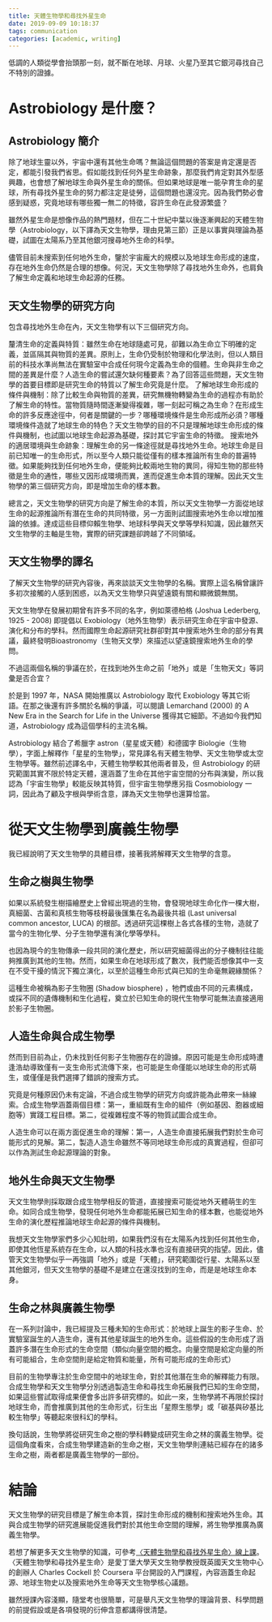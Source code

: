 ```yaml
---
title: 天體生物學和尋找外星生命
date: 2019-09-09 10:18:37
tags: communication
categories: [academic, writing]
---
```


低調的人類從學會抬頭那一刻，就不斷在地球、月球、火星乃至其它銀河尋找自己不特別的證據。
<!-- more -->

# Astrobiology 是什麼？

##  Astrobiology 簡介

除了地球生靈以外，宇宙中還有其他生命嗎？無論這個問題的答案是肯定還是否定，都能引發我們省思。假如能找到任何外星生命跡象，那麼我們肯定對其外型感興趣，也會想了解地球生命與外星生命的關係。但如果地球是唯一能孕育生命的星球，所有尋找外星生命的努力都注定是徒勞，這個問題也還沒完。因為我們勢必會感到疑惑，究竟地球有哪些獨一無二的特徵，容許生命在此發源繁盛？

雖然外星生命是想像作品的熱門題材，但在二十世紀中葉以後逐漸興起的天體生物學（Astrobiology，以下譯為天文生物學，理由見第三節）正是以事實與理論為基礎，試圖在太陽系乃至其他銀河搜尋地外生命的科學。

儘管目前未搜索到任何地外生命，鑒於宇宙龐大的規模以及地球生命形成的速度，存在地外生命仍然是合理的想像。何況，天文生物學除了尋找地外生命外，也肩負了解生命定義和地球生命起源的任務。

## 天文生物學的研究方向

包含尋找地外生命在內，天文生物學有以下三個研究方向。

釐清生命的定義與特質：雖然生命在地球隨處可見，卻難以為生命立下明確的定義，並區隔其與物質的差異。原則上，生命仍受制於物理和化學法則，但以人類目前的科技水準尚無法在實驗室中合成任何現今定義為生命的個體。生命與非生命之間的差異是什麼？人造生命的嘗試還欠缺何種要素？為了回答這些問題，天文生物學的首要目標即是研究生命的特質以了解生命究竟是什麼。
了解地球生命形成的條件與機制：除了比較生命與物質的差異，研究無機物轉變為生命的過程亦有助於了解生命的特性。當物質隨時間逐漸變得複雜，哪一刻起可稱之為生命？在形成生命的許多反應途徑中，何者是關鍵的一步？哪種環境條件是生命形成所必須？哪種環境條件造就了地球生命的特色？天文生物學的目的不只是理解地球生命形成的條件與機制，也試圖以地球生命起源為基礎，探討其它宇宙生命的特徵。
搜索地外的適居環境與生命跡象：理解生命的另一條途徑就是尋找地外生命。地球生命是目前已知唯一的生命形式，所以至今人類只能從僅有的樣本推論所有生命的普遍特徵。如果能夠找到任何地外生命，便能夠比較兩地生物的異同，得知生物的那些特徵是生命的通性，哪些又因形成環境而異，進而促進生命本質的理解。因此天文生物學的第三個研究方向，即是增加生命的樣本數。

總言之，天文生物學的研究方向是了解生命的本質，所以天文生物學一方面從地球生命的起源推論所有潛在生命的共同特徵，另一方面則試圖搜索地外生命以增加推論的依據。達成這些目標仰賴生物學、地球科學與天文學等學科知識，因此雖然天文生物學的主軸是生物，實際的研究課題卻跨越了不同領域。

## 天文生物學的譯名

了解天文生物學的研究內容後，再來談談天文生物學的名稱。實際上這名稱曾讓許多初次接觸的人感到困惑，以為天文生物學只與望遠鏡有關和顯微鏡無關。

天文生物學在發展初期曾有許多不同的名字，例如萊德柏格 (Joshua Lederberg, 1925 - 2008) 即提倡以 Exobiology（地外生物學）表示研究生命在宇宙中發源、演化和分布的學科。然而國際生命起源研究社群卻對其中搜索地外生命的部分有異議，最終發明Bioastronomy（生物天文學）來描述以望遠鏡搜索地外生命的學問。

不過這兩個名稱的爭議在於，在找到地外生命之前「地外」或是「生物天文」等詞彙是否合宜？

於是到 1997 年，NASA 開始推廣以 Astrobiology 取代 Exobiology 等其它術語。在那之後還有許多關於名稱的爭議，可以閱讀 Lemarchand (2000) 的 A New Era in the Search for Life in the Universe  獲得其它細節。不過如今我們知道，Astrobiology 成為這個學科的主流名稱。

Astrobiology 結合了希臘字 astron（星星或天體）和德國字 Biologie（生物學），字面上解釋作「星星的生物學」，常見譯名有天體生物學、天文生物學或太空生物學等。雖然前述譯名中，天體生物學較其他兩者普及，但 Astrobiology 的研究範圍其實不限於特定天體，還涵蓋了生命在其他宇宙空間的分布與演變，所以我認為「宇宙生物學」較能反映其特質，但宇宙生物學應另指 Cosmobiology 一詞，因此為了顧及字根與學術含意，譯為天文生物學也還算恰當。


# 從天文生物學到廣義生物學

我已經說明了天文生物學的具體目標，接著我將解釋天文生物學的含意。

## 生命之樹與生物學

如果以系統發生樹描繪歷史上曾經出現過的生物，會發現地球生命化作一棵大樹，真細菌、古菌和真核生物等枝枒最後匯集在名為最後共祖 (Last universal common ancestor, LUCA) 的根部。透過研究這棵樹上各式各樣的生物，造就了當今的生物化學、分子生物學還有演化學等學科。

也因為現今的生物傳承一段共同的演化歷史，所以研究細菌得出的分子機制往往能夠推廣到其他的生物。然而，如果生命在地球形成了數次，我們能否想像其中一支在不受干擾的情況下獨立演化，以至於這種生命形式與已知的生命毫無親緣關係？

這種生命被稱為影子生物圈 (Shadow biosphere) ，牠們或由不同的元素構成，或採不同的遺傳機制和生化過程，奠立於已知生命的現代生物學可能無法直接適用於影子生物圈。

## 人造生命與合成生物學

然而到目前為止，仍未找到任何影子生物圈存在的證據。原因可能是生命形成時遭逢浩劫導致僅有一支生命形式流傳下來，也可能是生命僅能以地球生命的形式萌生，或僅僅是我們選擇了錯誤的搜索方式。

究竟是何種原因仍未有定論，不過合成生物學的研究方向或許能為此帶來一絲線索。合成生物學涵蓋兩個目標：第一，重組既有生命的組件（例如基因、胞器或細胞等）實踐工程目標。第二，從複雜程度不等的物質試圖合成生命。

人造生命可以在兩方面促進生命的理解：第一，人造生命直接拓展我們對於生命可能形式的見解。第二，製造人造生命雖然不等同地球生命形成的真實過程，但卻可以作為測試生命起源理論的對象。

## 地外生命與天文生物學

天文生物學則採取跟合成生物學相反的管道，直接搜索可能從地外天體萌生的生命。如同合成生物學，發現任何地外生命都能拓展已知生命的樣本數，也能從地外生命的演化歷程推論地球生命起源的條件與機制。

我想天文生物學家們多少心知肚明，如果我們沒有在太陽系內找到任何其他生命，即使其他恆星系統存在生命，以人類的科技水準也沒有直接研究的指望。因此，儘管天文生物學似乎一再強調「地外」或是「天體」，研究範圍從行星、太陽系以至其他銀河，但天文生物學的基礎不是建立在還沒找到的生命，而是是地球生命本身。

## 生命之林與廣義生物學

在一系列討論中，我已經提及三種未知的生命形式：於地球上誕生的影子生命、於實驗室誕生的人造生命，還有其他星球誕生的地外生命。這些假設的生命形成了涵蓋許多潛在生命形式的生命空間（類似向量空間的概念。向量空間是給定向量的所有可能組合，生命空間則是給定物質和能量，所有可能形成的生命形式）

目前的生物學專注於生命空間中的地球生命，對於其他潛在生命的解釋能力有限。合成生物學和天文生物學分別透過製造生命和尋找生命拓展我們已知的生命空間，如果這些嘗試取得成果便會多出許多研究標的。如此一來，生物學將不再限於探討地球生命，而會推廣到其他的生命形式，衍生出「星際生態學」或「碳基與矽基比較生物學」等聽起來很科幻的學科。

換句話說，生物學將從研究生命之樹的學科轉變成研究生命之林的廣義生物學。從這個角度看來，合成生物學建造新的生命之樹，天文生物學則連結已經存在的諸多生命之樹，兩者都是廣義生物學的一部份。

# 結論 
天文生物學的研究目標是了解生命本質，探討生命形成的機制和搜索地外生命。其與合成生物學的研究進展能促進我們對於其他生命空間的理解，將生物學推廣為廣義生物學。

若想了解更多天文生物學的知識，可參考[〈天體生物學和尋找外星生命〉線上課](https://www.coursera.org/learn/astrobiology)。〈天體生物學和尋找外星生命〉是愛丁堡大學天文生物學教授既英國天文生物中心的創辦人 Charles Cockell 於 Coursera 平台開設的入門課程，內容涵蓋生命起源、地球生物史以及搜索地外生命等天文生物學核心議題。

雖然授課內容淺顯，隨堂考也很簡單，可是舉凡天文生物學的理論背景、科學問題的前提假設或是各項發現的衍伸含意都講得很清楚。